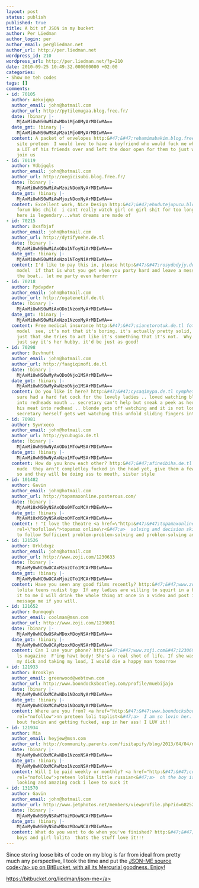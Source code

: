 ```yaml
---
layout: post
status: publish
published: true
title: A bit of JSON in my bucket
author: Per Liedman
author_login: per
author_email: per@liedman.net
author_url: http://per.liedman.net
wordpress_id: 210
wordpress_url: http://per.liedman.net/?p=210
date: 2010-09-25 10:49:32.000000000 +02:00
categories:
- Show me teh codes
tags: []
comments:
- id: 70105
  author: Aekxjqnp
  author_email: john@hotmail.com
  author_url: http://pytilemugaa.blog.free.fr/
  date: !binary |-
    MjAxMi0wNS0wMiAwMDo1Mjo0MyArMDIwMA==
  date_gmt: !binary |-
    MjAxMi0wNS0wMSAyMzo1Mjo0MyArMDIwMA==
  content: A packet of envelopes http:&#47;&#47;rebamimabakim.blog.free.fr&#47; best
    site preteen  I would love to have a boyfriend who would fuck me when he had invited
    a LOT of his friends over and left the door open for them to just walk in and
    join us
- id: 70119
  author: Vdbjgqls
  author_email: john@hotmail.com
  author_url: http://oegicisubi.blog.free.fr/
  date: !binary |-
    MjAxMi0wNS0wMiAwMzozNDoxNyArMDIwMA==
  date_gmt: !binary |-
    MjAxMi0wNS0wMiAwMjozNDoxNyArMDIwMA==
  content: Excellent work, Nice Design http:&#47;&#47;ehudutejupucu.blog.free.fr&#47;
    forum bbs child  i cant really watch girl on girl shit for too long but this right
    here is legendary...what dreams are made of
- id: 70215
  author: Dxsfbjaf
  author_email: john@hotmail.com
  author_url: http://dytifynehe.de.tl
  date: !binary |-
    MjAxMi0wNS0wMiAxODo1NToyNiArMDIwMA==
  date_gmt: !binary |-
    MjAxMi0wNS0wMiAxNzo1NToyNiArMDIwMA==
  content: I'd like to pay this in, please http:&#47;&#47;rosydodyjy.de.tl teen brandi
    model  if that is what you get when you party hard and leave a mess; I am missing
    the boat.. let me party even harderrrr
- id: 70218
  author: Ppdvpdvr
  author_email: john@hotmail.com
  author_url: http://ogatenetif.de.tl
  date: !binary |-
    MjAxMi0wNS0wMiAxODo1NzoxMyArMDIwMA==
  date_gmt: !binary |-
    MjAxMi0wNS0wMiAxNzo1NzoxMyArMDIwMA==
  content: Free medical insurance http:&#47;&#47;sianetorotuk.de.tl fotoplenka sylvia
    model  see, it's not that it's boring. it's actually pretty solid, i think. it's
    just that she tries to act like it's something that it's not.  Why doesn't she
    just say it's her hubby, it'd be just as good!
- id: 70298
  author: Dzvhnuft
  author_email: john@hotmail.com
  author_url: http://faagiqimofi.de.tl
  date: !binary |-
    MjAxMi0wNS0wMyAwODo0Njo1MSArMDIwMA==
  date_gmt: !binary |-
    MjAxMi0wNS0wMyAwNzo0Njo1MSArMDIwMA==
  content: Do you like it here? http:&#47;&#47;cysaqimypa.de.tl nymphet glamour models  Mister
    sure had a hard fat cock for the lovely ladies .. loved watching blonde jerk it
    into redheads mouth .. secretary can't help but sneak a peek as her Boss stuffs
    his meat into redhead .. blonde gets off watching and it is not long before young
    secretary herself gets wet watching this unfold sliding fingers into her own cooch
- id: 70981
  author: Sywrxeco
  author_email: john@hotmail.com
  author_url: http://ycubugio.de.tl
  date: !binary |-
    MjAxMi0wNS0wNyAxODo1MTowMSArMDIwMA==
  date_gmt: !binary |-
    MjAxMi0wNS0wNyAxNzo1MTowMSArMDIwMA==
  content: How do you know each other? http:&#47;&#47;afineibiha.de.tl loli open hot
    nude  they arn't completley fucked in the head yet, give them a few months or
    so and they will be doing ass to mouth, sister style
- id: 101482
  author: Gavin
  author_email: john@hotmail.com
  author_url: http://topamaxonline.posterous.com/
  date: !binary |-
    MjAxMi0xMS0yNSAxODo0MToxMCArMDEwMA==
  date_gmt: !binary |-
    MjAxMi0xMS0yNSAxNzo0MToxMCArMDEwMA==
  content: ! "I love the theatre <a href=\"http:&#47;&#47;topamaxonline.posterous.com&#47;\"
    rel=\"nofollow\">topamax online\r<&#47;a>  solving and decision skills. Fails
    to follow Sufficient problem-problem-solving and problem-solving and"
- id: 121526
  author: Urkldxgz
  author_email: john@hotmail.com
  author_url: http://www.zoji.com/1230633
  date: !binary |-
    MjAxMy0wNC0wOCAxMzozOTo1MCArMDIwMA==
  date_gmt: !binary |-
    MjAxMy0wNC0wOCAxMjozOTo1MCArMDIwMA==
  content: Have you seen any good films recently? http:&#47;&#47;www.zoji.com&#47;1230633
    lolita teens nudist tgp  If any ladies are willing to squirt in a bottle and send
    it to me I will drink the whole thing at once in a video and post it on here.  Just
    message me if you will.
- id: 121652
  author: Ounmqogh
  author_email: coolman@msn.com
  author_url: http://www.zoji.com/1230691
  date: !binary |-
    MjAxMy0wNC0wOSAwMDoxMDoyNSArMDIwMA==
  date_gmt: !binary |-
    MjAxMy0wNC0wOCAyMzoxMDoyNSArMDIwMA==
  content: Can I use your phone? http:&#47;&#47;www.zoji.com&#47;1230691 lolita nymphet
    ls magazine  F'ing hawt body! She's a real shot of life. If she was bouncing on
    my dick and taking my load, I would die a happy man tomorrow
- id: 121933
  author: Brooklyn
  author_email: greenwood@webtown.com
  author_url: http://www.boondocksbootleg.com/profile/muebijajo
  date: !binary |-
    MjAxMy0wNC0xMCAwNDo1NDoxNyArMDIwMA==
  date_gmt: !binary |-
    MjAxMy0wNC0xMCAwMzo1NDoxNyArMDIwMA==
  content: Where are you from? <a href="http:&#47;&#47;www.boondocksbootleg.com&#47;profile&#47;uitutamohyn"
    rel="nofollow">nn preteen loli toplist<&#47;a>  I am so lovin her. She's so happy
    bout fuckin and getting fucked, esp in her ass! I LUV it!!
- id: 121934
  author: Mia
  author_email: heyjew@msn.com
  author_url: http://community.parents.com/fisitapify/blog/2013/04/04/nude_lolitas_thumbnails_child
  date: !binary |-
    MjAxMy0wNC0xMCAwNDo1NzoxNSArMDIwMA==
  date_gmt: !binary |-
    MjAxMy0wNC0xMCAwMzo1NzoxNSArMDIwMA==
  content: Will I be paid weekly or monthly? <a href="http:&#47;&#47;community.parents.com&#47;fisitapify&#47;blog&#47;2013&#47;04&#47;04&#47;nude_lolitas_thumbnails_child"
    rel="nofollow">preteen lolita little russian<&#47;a>  oh the boy is very good
    looking and amazing cock i love to suck it
- id: 131570
  author: Gavin
  author_email: john@hotmail.com
  author_url: http://www.jetphotos.net/members/viewprofile.php?id=68252
  date: !binary |-
    MjAxMy0wNS0yNSAwMTozMDowNCArMDIwMA==
  date_gmt: !binary |-
    MjAxMy0wNS0yNSAwMDozMDowNCArMDIwMA==
  content: What do you want to do when you've finished? http:&#47;&#47;www.jetphotos.net&#47;members&#47;viewprofile.php?id=68252
    boys and girl lolita  thats the stuff love it!!!
---
```

Since storing loose bits of code on my blog is far from ideal from pretty much any perspective, I took the time and put the <a href="http:&#47;&#47;per.liedman.net&#47;2010&#47;06&#47;07&#47;the-lack-of-a-json-parser-for-j2me&#47;">JSON-ME source code<&#47;a> up on BitBucket, with all its Mercurial goodness. Enjoy!

<a href="https:&#47;&#47;bitbucket.org&#47;liedman&#47;json-me">https:&#47;&#47;bitbucket.org&#47;liedman&#47;json-me<&#47;a>

